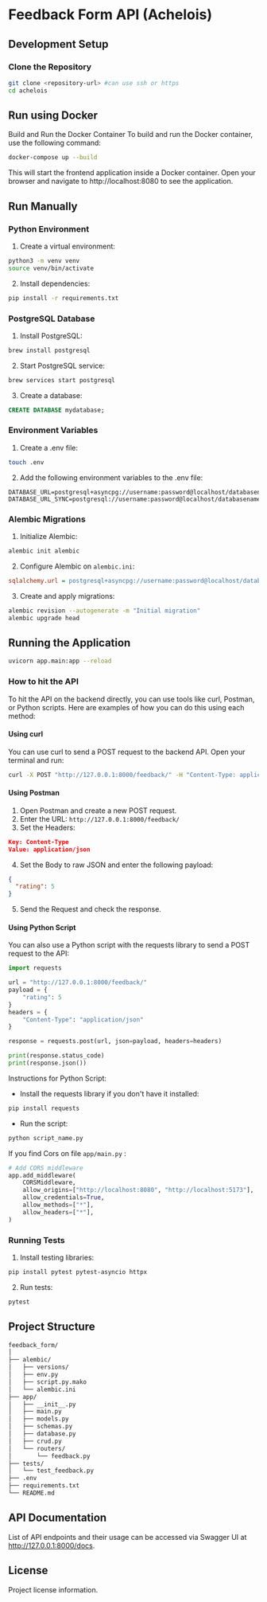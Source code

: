 # Feedback Form API (Achelois)

## Development Setup

### Clone the Repository
   ```bash
   git clone <repository-url> #can use ssh or https
   cd achelois
   ```

## Run using Docker
Build and Run the Docker Container
To build and run the Docker container, use the following command:

```bash
docker-compose up --build
```
This will start the frontend application inside a Docker container. Open your browser and navigate to http://localhost:8080 to see the application.


## Run Manually

### Python Environment
1. Create a virtual environment:

```bash
python3 -m venv venv
source venv/bin/activate
```

2. Install dependencies:

```bash
pip install -r requirements.txt
```

### PostgreSQL Database
1. Install PostgreSQL:

```bash
brew install postgresql
```

2. Start PostgreSQL service:

```bash
brew services start postgresql
```

3. Create a database:

```sql
CREATE DATABASE mydatabase;
```

### Environment Variables
1. Create a .env file:

```bash
touch .env
```

2. Add the following environment variables to the .env file:

```env
DATABASE_URL=postgresql+asyncpg://username:password@localhost/databasename
DATABASE_URL_SYNC=postgresql://username:password@localhost/databasename
```

### Alembic Migrations
1. Initialize Alembic:

```bash
alembic init alembic
```

2. Configure Alembic on `alembic.ini`: 

```ini
sqlalchemy.url = postgresql+asyncpg://username:password@localhost/databasename
```

3. Create and apply migrations:

```bash
alembic revision --autogenerate -m "Initial migration"
alembic upgrade head
```

## Running the Application
```bash
uvicorn app.main:app --reload
```

### How to hit the API
To hit the API on the backend directly, you can use tools like curl, Postman, or Python scripts. Here are examples of how you can do this using each method:

#### Using curl
You can use curl to send a POST request to the backend API. Open your terminal and run:

```bash
curl -X POST "http://127.0.0.1:8000/feedback/" -H "Content-Type: application/json" -d '{"rating": 5}'
```

#### Using Postman
1. Open Postman and create a new POST request.
2. Enter the URL: `http://127.0.0.1:8000/feedback/`
3. Set the Headers:
```json
Key: Content-Type
Value: application/json
```
4. Set the Body to raw JSON and enter the following payload:
```json
{
  "rating": 5
}
```
5. Send the Request and check the response.

#### Using Python Script
You can also use a Python script with the requests library to send a POST request to the API:

```python
import requests

url = "http://127.0.0.1:8000/feedback/"
payload = {
    "rating": 5
}
headers = {
    "Content-Type": "application/json"
}

response = requests.post(url, json=payload, headers=headers)

print(response.status_code)
print(response.json())
```
Instructions for Python Script:
- Install the requests library if you don't have it installed:
```bash
pip install requests
```
- Run the script:
``` bash
python script_name.py
```

If you find Cors on file `app/main.py` :
```python
# Add CORS middleware
app.add_middleware(
    CORSMiddleware,
    allow_origins=["http://localhost:8080", "http://localhost:5173"],  # Update this with your frontend URL and backend
    allow_credentials=True,
    allow_methods=["*"],
    allow_headers=["*"],
)
```

### Running Tests
1. Install testing libraries:

```bash
pip install pytest pytest-asyncio httpx
```
2. Run tests:

```bash
pytest
```

## Project Structure
```bash
feedback_form/
│
├── alembic/
│   ├── versions/
│   ├── env.py
│   ├── script.py.mako
│   └── alembic.ini
├── app/
│   ├── __init__.py
│   ├── main.py
│   ├── models.py
│   ├── schemas.py
│   ├── database.py
│   ├── crud.py
│   └── routers/
│       └── feedback.py
├── tests/
│   └── test_feedback.py
├── .env
├── requirements.txt
└── README.md
```
## API Documentation
List of API endpoints and their usage can be accessed via Swagger UI at http://127.0.0.1:8000/docs.

## License
Project license information.

